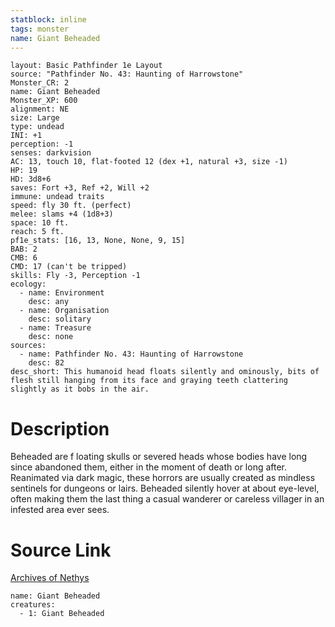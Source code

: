 ```yaml
---
statblock: inline
tags: monster
name: Giant Beheaded
---
```

```statblock
layout: Basic Pathfinder 1e Layout
source: "Pathfinder No. 43: Haunting of Harrowstone"
Monster_CR: 2
name: Giant Beheaded
Monster_XP: 600
alignment: NE
size: Large
type: undead
INI: +1
perception: -1
senses: darkvision
AC: 13, touch 10, flat-footed 12 (dex +1, natural +3, size -1)
HP: 19
HD: 3d8+6
saves: Fort +3, Ref +2, Will +2
immune: undead traits
speed: fly 30 ft. (perfect)
melee: slams +4 (1d8+3)
space: 10 ft.
reach: 5 ft.
pf1e_stats: [16, 13, None, None, 9, 15]
BAB: 2
CMB: 6
CMD: 17 (can't be tripped)
skills: Fly -3, Perception -1
ecology:
  - name: Environment
    desc: any
  - name: Organisation
    desc: solitary
  - name: Treasure
    desc: none
sources:
  - name: Pathfinder No. 43: Haunting of Harrowstone
    desc: 82
desc_short: This humanoid head floats silently and ominously, bits of flesh still hanging from its face and graying teeth clattering slightly as it bobs in the air.
```
# Description
Beheaded are f loating skulls or severed heads whose bodies have long since abandoned them, either in the moment of death or long after. Reanimated via dark magic, these horrors are usually created as mindless sentinels for dungeons or lairs. Beheaded silently hover at about eye-level, often making them the last thing a casual wanderer or careless villager in an infested area ever sees.
# Source Link
[Archives of Nethys](https://aonprd.com/MonsterDisplay.aspx?ItemName=Giant%20Beheaded)
```encounter-table
name: Giant Beheaded
creatures:
  - 1: Giant Beheaded
```

